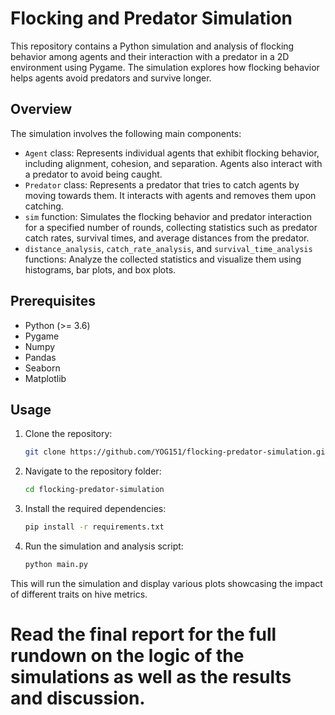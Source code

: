 # Flocking and Predator Simulation

This repository contains a Python simulation and analysis of flocking behavior among agents and their interaction with a predator in a 2D environment using Pygame. The simulation explores how flocking behavior helps agents avoid predators and survive longer.

## Overview

The simulation involves the following main components:

- `Agent` class: Represents individual agents that exhibit flocking behavior, including alignment, cohesion, and separation. Agents also interact with a predator to avoid being caught.
- `Predator` class: Represents a predator that tries to catch agents by moving towards them. It interacts with agents and removes them upon catching.
- `sim` function: Simulates the flocking behavior and predator interaction for a specified number of rounds, collecting statistics such as predator catch rates, survival times, and average distances from the predator.
- `distance_analysis`, `catch_rate_analysis`, and `survival_time_analysis` functions: Analyze the collected statistics and visualize them using histograms, bar plots, and box plots.

## Prerequisites

- Python (>= 3.6)
- Pygame
- Numpy
- Pandas
- Seaborn
- Matplotlib

## Usage

1. Clone the repository:
   ```bash
   git clone https://github.com/YOG151/flocking-predator-simulation.git

2. Navigate to the repository folder:
   ```bash
   cd flocking-predator-simulation
   
3. Install the required dependencies:
   ```bash
   pip install -r requirements.txt

4. Run the simulation and analysis script:
   ```bash
   python main.py

This will run the simulation and display various plots showcasing the impact of different traits on hive metrics.

# Read the final report for the full rundown on the logic of the simulations as well as the results and discussion.


   


